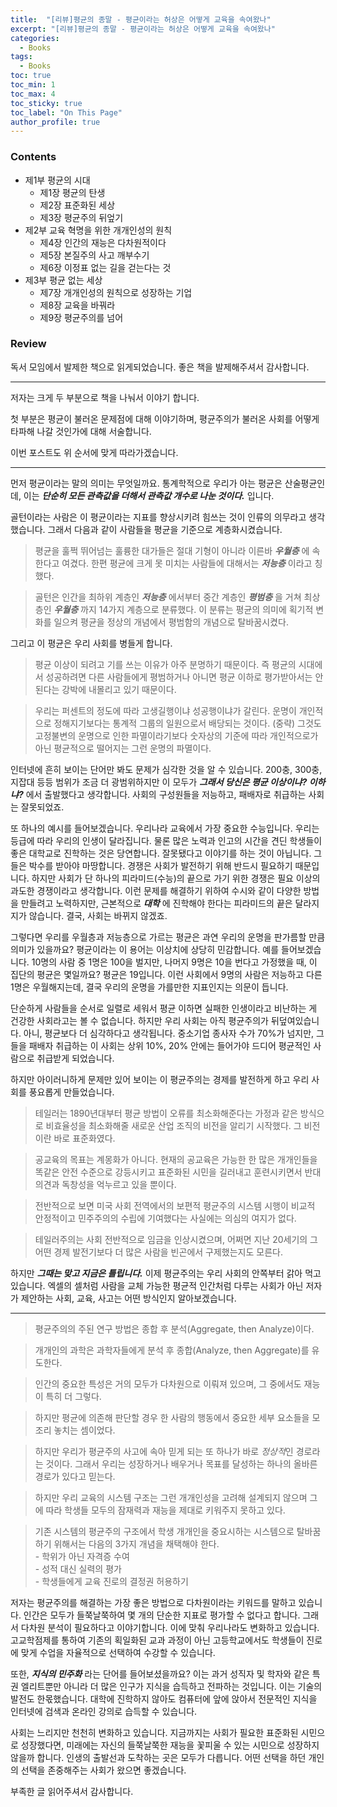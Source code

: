 ```yaml
---
title:  "[리뷰]평균의 종말 - 평균이라는 허상은 어떻게 교육을 속여왔나"
excerpt: "[리뷰]평균의 종말 - 평균이라는 허상은 어떻게 교육을 속여왔나"
categories:
  - Books
tags:
  - Books
toc: true
toc_min: 1
toc_max: 4
toc_sticky: true
toc_label: "On This Page"
author_profile: true
---
```


### Contents

* 제1부 평균의 시대
  * 제1장 평균의 탄생
  * 제2장 표준화된 세상
  * 제3장 평균주의 뒤엎기
* 제2부 교육 혁명을 위한 개개인성의 원칙
  * 제4장 인간의 재능은 다차원적이다
  * 제5장 본질주의 사고 깨부수기
  * 제6장 이정표 없는 길을 걷는다는 것
* 제3부 평균 없는 세상
  * 제7장 개개인성의 원칙으로 성장하는 기업
  * 제8장 교육을 바꿔라
  * 제9장 평균주의를 넘어

### Review

독서 모임에서 발제한 책으로 읽게되었습니다. 좋은 책을 발제해주셔서 감사합니다.

---

저자는 크게 두 부분으로 책을 나눠서 이야기 합니다.

첫 부분은 평균이 불러온 문제점에 대해 이야기하며, 평균주의가 불러온 사회를 어떻게 타파해 나갈 것인가에 대해 서술합니다.

이번 포스트도 위 순서에 맞게 따라가겠습니다.

---

먼저 평균이라는 말의 의미는 무엇일까요. 통계학적으로 우리가 아는 평균은 산술평균인데, 이는 ***단순히 모든 관측값을 더해서 관측값 개수로 나눈 것이다.*** 입니다. 

골턴이라는 사람은 이 평균이라는 지표를 향상시키려 힘쓰는 것이 인류의 의무라고 생각했습니다. 그래서 다음과 같이 사람들을 평균을 기준으로 계층화시켰습니다.

> 평균을 훌쩍 뛰어넘는 훌륭한 대가들은 절대 기형이 아니라 이른바 ***우월층*** 에 속한다고 여겼다. 한편 평균에 크게 못 미치는 사람들에 대해서는 ***저능층*** 이라고 칭했다.

> 골턴은 인간을 최하위 계층인 ***저능층*** 에서부터 중간 계층인 ***평범층*** 을 거쳐 최상층인 ***우월층*** 까지 14가지 계층으로 분류했다. 이 분류는 평균의 의미에 획기적 변화를 일으켜 평균을 정상의 개념에서 평범함의 개념으로 탈바꿈시켰다.

그리고 이 평균은 우리 사회를 병들게 합니다.

> 평균 이상이 되려고 기를 쓰는 이유가 아주 분명하기 때문이다. 즉 평균의 시대에서 성공하려면 다른 사람들에게 평범하거나 아니면 평균 이하로 평가받아서는 안 된다는 강박에 내몰리고 있기 때문이다.

> 우리는 퍼센트의 정도에 따라 고생길행이냐 성공행이냐가 갈린다. 운명이 개인적으로 정해지기보다는 통계적 그룹의 일원으로서 배당되는 것이다. (중략) 그것도 고정불변의 운명으로 인한 파멸이라기보다 숫자상의 기준에 따라 개인적으로가 아닌 평균적으로 떨어지는 그런 운명의 파멸이다.

인터넷에 흔히 보이는 단어만 봐도 문제가 심각한 것을 알 수 있습니다. 200충, 300충, 지잡대 등등 범위가 조금 더 광범위하지만 이 모두가 ***그래서 당신은 평균 이상이냐? 이하냐?*** 에서 출발했다고 생각합니다. 사회의 구성원들을 저능하고, 패배자로 취급하는 사회는 잘못되었죠.

또 하나의 예시를 들어보겠습니다. 우리나라 교육에서 가장 중요한 수능입니다. 우리는 등급에 따라 우리의 인생이 달라집니다. 물론 많은 노력과 인고의 시간을 견딘 학생들이 좋은 대학교로 진학하는 것은 당연합니다. 잘못됐다고 이야기를 하는 것이 아닙니다. 그들은 박수를 받아야 마땅합니다. 경쟁은 사회가 발전하기 위해 반드시 필요하기 때문입니다. 하지만 사회가 단 하나의 피라미드(수능)의 끝으로 가기 위한 경쟁은 필요 이상의 과도한 경쟁이라고 생각합니다. 이런 문제를 해결하기 위하여 수시와 같이 다양한 방법을 만들려고 노력하지만, 근본적으로 ***대학*** 에 진학해야 한다는 피라미드의 끝은 달라지지가 않습니다. 결국, 사회는 바뀌지 않겠죠.

그렇다면 우리를 우월층과 저능층으로 가르는 평균은 과연 우리의 운명을 판가름할 만큼 의미가 있을까요? 평균이라는 이 용어는 이상치에 상당히 민감합니다. 예를 들어보겠습니다. 10명의 사람 중 1명은 100을 벌지만, 나머지 9명은 10을 번다고 가정했을 때, 이 집단의 평균은 몇일까요? 평균은 19입니다. 이런 사회에서 9명의 사람은 저능하고 다른 1명은 우월해지는데, 결국 우리의 운명을 가를만한 지표인지는 의문이 듭니다.

단순하게 사람들을 순서로 일렬로 세워서 평균 이하면 실패한 인생이라고 비난하는 게 건강한 사회라고는 볼 수 없습니다. 하지만 우리 사회는 아직 평균주의가 뒤덮여있습니다. 아니, 평균보다 더 심각하다고 생각됩니다. 중소기업 종사자 수가 70%가 넘지만, 그들을 패배자 취급하는 이 사회는 상위 10%, 20% 안에는 들어가야 드디어 평균적인 사람으로 취급받게 되었습니다. 

하지만 아이러니하게 문제만 있어 보이는 이 평균주의는 경제를 발전하게 하고 우리 사회를 풍요롭게 만들었습니다.

> 테일러는 1890년대부터 평균 방법이 오류를 최소화해준다는 가정과 같은 방식으로 비효율성을 최소화해줄 새로운 산업 조직의 비전을 알리기 시작했다. 그 비전이란 바로 표준화였다.

> 공교육의 목표는 계몽화가 아니다. 현재의 공교육은 가능한 한 많은 개개인들을 똑같은 안전 수준으로 강등시키고 표준화된 시민을 길러내고 훈련시키면서 반대 의견과 독창성을 억누르고 있을 뿐이다.

> 전반적으로 보면 미국 사회 전역에서의 보편적 평균주의 시스템 시행이 비교적 안정적이고 민주주의의 수립에 기여했다는 사실에는 의심의 여지가 없다.

> 테일러주의는 사회 전반적으로 임금을 인상시켰으며, 어쩌면 지난 20세기의 그 어떤 경제 발전기보다 더 많은 사람을 빈곤에서 구제했는지도 모른다.

하지만 ***그때는 맞고 지금은 틀립니다.*** 이제 평균주의는 우리 사회의 안쪽부터 갉아 먹고 있습니다. 엑셀의 셀처럼 사람을 교체 가능한 평균적 인간처럼 다루는 사회가 아닌 저자가 제안하는 사회, 교육, 사고는 어떤 방식인지 알아보겠습니다.

---

> 평균주의의 주된 연구 방법은 종합 후 분석(Aggregate, then Analyze)이다.

> 개개인의 과학은 과학자들에게 분석 후 종합(Analyze, then Aggregate)를 유도한다.

> 인간의 중요한 특성은 거의 모두가 다차원으로 이뤄져 있으며, 그 중에서도 재능이 특히 더 그렇다.

> 하지만 평균에 의존해 판단할 경우 한 사람의 행동에서 중요한 세부 요소들을 모조리 놓치는 셈이었다.

> 하지만 우리가 평균주의 사고에 속아 믿게 되는 또 하나가 바로 *정상적*인 경로라는 것이다. 그래서 우리는 성장하거나 배우거나 목표를 달성하는 하나의 올바른 경로가 있다고 믿는다.

> 하지만 우리 교육의 시스템 구조는 그런 개개인성을 고려해 설계되지 않으며 그에 따라 학생들 모두의 잠재력과 재능을 제대로 키워주지 못하고 있다.

> 기존 시스템의 평균주의 구조에서 학생 개개인을 중요시하는 시스템으로 탈바꿈하기 위해서는 다음의 3가지 개념을 채택해야 한다.<br/>- 학위가 아닌 자격증 수여<br/>- 성적 대신 실력의 평가<br/>- 학생들에게 교육 진로의 결정권 허용하기

저자는 평균주의를 해결하는 가장 좋은 방법으로 다차원이라는 키워드를 말하고 있습니다. 인간은 모두가 들쭉날쭉하여 몇 개의 단순한 지표로 평가할 수 없다고 합니다. 그래서 다차원 분석이 필요하다고 이야기합니다. 이에 맞춰 우리나라도 변화하고 있습니다. 고교학점제를 통하여 기존의 획일화된 교과 과정이 아닌 고등학교에서도 학생들이 진로에 맞게 수업을 자율적으로 선택하여 수강할 수 있습니다. 

또한, ***지식의 민주화*** 라는 단어를 들어보셨을까요? 이는 과거 성직자 및 학자와 같은 특권 엘리트뿐만 아니라 더 많은 인구가 지식을 습득하고 전파하는 것입니다. 이는 기술의 발전도 한몫했습니다. 대학에 진학하지 않아도 컴퓨터에 앞에 앉아서 전문적인 지식을 인터넷에 검색과 온라인 강의로 습득할 수 있습니다. 

사회는 느리지만 천천히 변화하고 있습니다. 지금까지는 사회가 필요한 표준화된 시민으로 성장했다면, 미래에는 자신의 들쭉날쭉한 재능을 꽃피울 수 있는 시민으로 성장하지 않을까 합니다. 인생의 출발선과 도착하는 곳은 모두가 다릅니다. 어떤 선택을 하던 개인의 선택을 존중해주는 사회가 왔으면 좋겠습니다.

부족한 글 읽어주셔서 감사합니다.